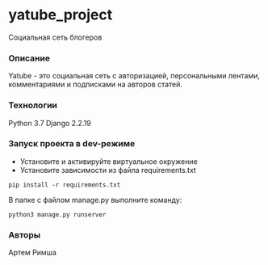 # yatube_project
Социальная сеть блогеров
### Описание 
Yatube - это социальная сеть с авторизацией, персональными лентами, комментариями и подписками на авторов статей.
### Технологии
Python 3.7
Django 2.2.19
### Запуск проекта в dev-режиме
- Установите и активируйте виртуальное окружение
- Установите зависимости из файла requirements.txt
```
pip install -r requirements.txt
``` 
 В папке с файлом manage.py выполните команду:
```
python3 manage.py runserver
```
### Авторы
Артем Римша
